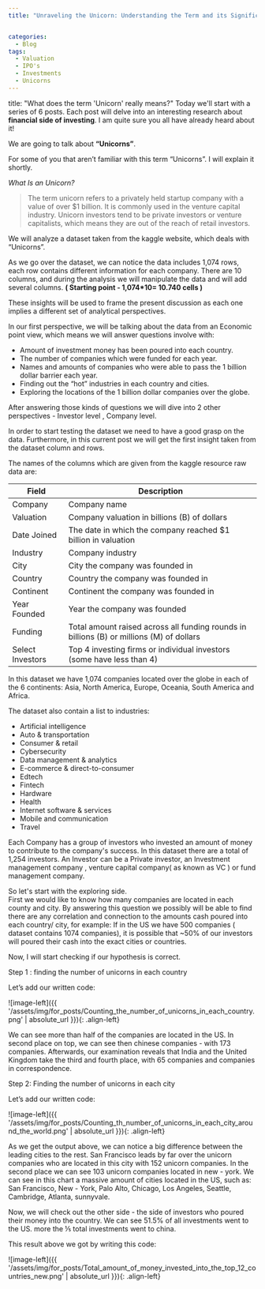 ```yaml
---
title: "Unraveling the Unicorn: Understanding the Term and its Significance\n\n\nPart 1 of the Unicorn Companies Series"


categories:
  - Blog
tags:
  - Valuation
  - IPO's
  - Investments
  - Unicorns
---
```


title: "What does the term 'Unicorn' really means?"
Today we'll start with a series of 6 posts. Each post will delve into an interesting research about **financial side of investing**. 
I am quite sure you all have already heard about it! 

We are going to talk about **“Unicorns”**.

For some of you that aren’t familiar with this term “Unicorns”. I will explain it shortly.


  *What Is an Unicorn?* 

>The term unicorn refers to a privately held startup company with a value of over $1 billion. It is commonly used in the venture capital industry. Unicorn investors tend to be private investors or venture capitalists, which means they are out of the reach of retail investors.


We will analyze a dataset taken from the kaggle website, which deals with “Unicorns”.

As we go over the dataset, we can notice the data includes 1,074 rows, each row contains different information for each company.
There are 10 columns, and during the analysis we will manipulate the data and will add several columns. **( Starting point - 1,074*10= 10.740 cells )**

These insights will be used to frame the present discussion as each one implies a different set of analytical perspectives.


In our first perspective, we will be talking about the data from an Economic point view, which means we will answer questions involve with:
  * Amount of investment money has been poured into each country.
  * The number of companies which were funded for each year.
  * Names and amounts of companies who were able to pass the 1 billion dollar barrier each year.
  * Finding out  the “hot” industries in each country and cities.
  * Exploring the locations of the 1 billion dollar companies over the globe.

After answering those kinds of questions we will dive into 2 other perspectives -  Investor level , Company level.  

In order to start testing the dataset we need to have a good grasp on the data. Furthermore, in this current post we will get the first insight taken from the dataset column and rows.


The names of the columns which are given from the kaggle resource raw data are:




| Field      | Description |
| ----------- | ----------- |
|Company | Company name |
|Valuation | Company valuation in billions (B) of dollars |
|Date Joined | The date in which the company reached $1 billion in valuation |
| Industry | Company industry |
|City | City the company was founded in |
|Country | Country the company was founded in |
| Continent | Continent the company was founded in |
|Year Founded | Year the company was founded |
|Funding | Total amount raised across all funding rounds in billions (B) or millions (M) of dollars |
|Select Investors | Top 4 investing firms or individual investors (some have less than 4) |


In this dataset we have 1,074 companies located over the globe in each of the 6 continents: Asia, North America, Europe, Oceania, South America and Africa. 


The dataset also contain a list to industries:
* Artificial intelligence
* Auto & transportation
* Consumer & retail
* Cybersecurity
* Data management & analytics
* E-commerce & direct-to-consumer
* Edtech
* Fintech
* Hardware
* Health
* Internet software & services
* Mobile and communication
* Travel 




Each Company has a group of investors who invested an amount of money to contribute to the company's success. In this dataset there are a total of 1,254 investors. An Investor can be a Private investor, an Investment management company , venture capital company( as known as VC ) or fund management company. 


So let's start with the exploring side.  
First we would like to know how many companies are located in each county and city.
By answering this question we possibly will be able to find there are any correlation and connection to the amounts cash poured into each country/ city, for example:  If in the US we have 500 companies ( dataset contains 1074 companies), it is possible that ~50% of our investors will poured their cash into the exact cities or countries.

Now, I will start checking if our hypothesis is correct.

Step 1 : finding the number of unicorns in each country

Let’s add our written code:


<script src="https://gist.github.com/AnalyticsForPleasure/f77dda59b8049416835f32c107d5905b.js"></script>


![image-left]({{ '/assets/img/for_posts/Counting_the_number_of_unicorns_in_each_country.png' | absolute_url }}){: .align-left} 


We can see more than half of the companies are located in the US. In second place on top, we can see then chinese companies - with  173 companies. Afterwards, our examination reveals that India and the United Kingdom take the third and fourth place, with 65 companies and companies in  correspondence.

Step 2:  Finding the number of unicorns in each city

Let’s add our written code:
<script src="https://gist.github.com/AnalyticsForPleasure/ebf950e9f1e78d95d89abbe990fa8143.js"></script>


![image-left]({{ '/assets/img/for_posts/Counting_th_number_of_unicorns_in_each_city_around_the_world.png' | absolute_url }}){: .align-left} 



As we get the output above, we can notice a big difference between the leading cities to the rest. San Francisco leads by far over the unicorn companies who are located in this city with 152 unicorn companies. In the second place we can see 103 unicorn companies located in new - york.
We can see in this chart a massive amount of cities located in the US, such as: San Francisco, New - York,  Palo Alto, Chicago, Los Angeles, Seattle, Cambridge, Atlanta, sunnyvale.



Now, we will check out the other side - the side of investors who poured their money into the country. We can see 51.5% of all investments went to the US.  more the ⅕ total investments went to china.







This result above we got by writing this code:
<script src="https://gist.github.com/AnalyticsForPleasure/9eabb238aa3c6309ca9aefe83dcb9ea8.js"></script>

![image-left]({{ '/assets/img/for_posts/Total_amount_of_money_invested_into_the_top_12_countries_new.png' | absolute_url }}){: .align-left} 






